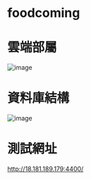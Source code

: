 # foodcoming

# 雲端部屬
![image](https://github.com/eunicezhou/foodcoming/assets/131647842/22acc046-62b7-4d70-bd04-ee0b5cba3b55)

# 資料庫結構
![image](https://github.com/eunicezhou/foodcoming/assets/131647842/029c942a-eb06-46ae-97d8-970f82a33f3a)

# 測試網址
http://18.181.189.179:4400/
